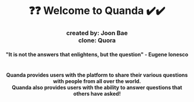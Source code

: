 <h1 align= "center" dir="auto">
   ❓❓ Welcome to Quanda ✔️✔️
</h1>
<h3 align= "center" dir="auto">
  created by: Joon Bae
  <br>clone: Quora</br>
</h3>

<h4 align="center" dir="auto">"It is not the answers that enlightens, but the question" - Eugene Ionesco</h4>
<h1></h1>

<h4 align="center">Quanda provides users with the platform to share their various questions with people from all over the world.
<br>Quanda also provides users with the ability to answer questions that others have asked!</br></h4>
